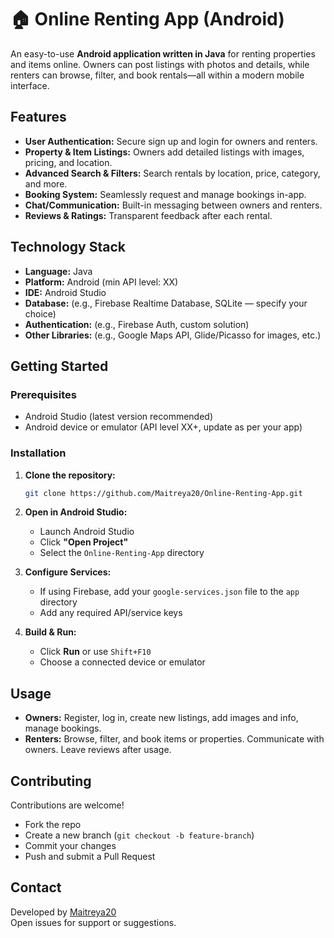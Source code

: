 # 🏠 Online Renting App (Android)
An easy-to-use **Android application written in Java** for renting properties and items online. Owners can post listings with photos and details, while renters can browse, filter, and book rentals—all within a modern mobile interface.

## Features

- **User Authentication:** Secure sign up and login for owners and renters.
- **Property & Item Listings:** Owners add detailed listings with images, pricing, and location.
- **Advanced Search & Filters:** Search rentals by location, price, category, and more.
- **Booking System:** Seamlessly request and manage bookings in-app.
- **Chat/Communication:** Built-in messaging between owners and renters.
- **Reviews & Ratings:** Transparent feedback after each rental.

## Technology Stack

- **Language:** Java  
- **Platform:** Android (min API level: XX)  
- **IDE:** Android Studio  
- **Database:** (e.g., Firebase Realtime Database, SQLite — specify your choice)  
- **Authentication:** (e.g., Firebase Auth, custom solution)  
- **Other Libraries:** (e.g., Google Maps API, Glide/Picasso for images, etc.)

## Getting Started

### Prerequisites

- Android Studio (latest version recommended)
- Android device or emulator (API level XX+, update as per your app)

### Installation

1. **Clone the repository:**
    ```bash
    git clone https://github.com/Maitreya20/Online-Renting-App.git
    ```

2. **Open in Android Studio:**
    - Launch Android Studio
    - Click **"Open Project"**
    - Select the `Online-Renting-App` directory

3. **Configure Services:**
    - If using Firebase, add your `google-services.json` file to the `app` directory
    - Add any required API/service keys

4. **Build & Run:**
    - Click **Run** or use `Shift+F10`
    - Choose a connected device or emulator

## Usage

- **Owners:** Register, log in, create new listings, add images and info, manage bookings.
- **Renters:** Browse, filter, and book items or properties. Communicate with owners. Leave reviews after usage.

## Contributing

Contributions are welcome!
- Fork the repo
- Create a new branch (`git checkout -b feature-branch`)
- Commit your changes
- Push and submit a Pull Request

## Contact

Developed by [Maitreya20](https://github.com/Maitreya20/Online-Renting-App)  
Open issues for support or suggestions.
